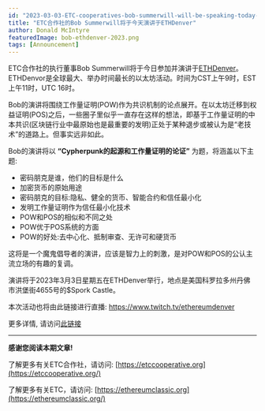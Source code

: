 ```yaml
---
id: "2023-03-03-ETC-cooperatives-bob-summerwill-will-be-speaking-today-at-ethdenver-cn"
title: "ETC合作社的Bob Summerwill将于今天演讲于ETHDenver"
author: Donald McIntyre
featuredImage: bob-ethdenver-2023.png
tags: [Announcement]
---
```


ETC合作社的执行董事Bob Summerwill将于今日参加并演讲于[ETHDenver](https://events.ethdenver.com/eden23/attendease/networking/experience/bfc05198-9741-4aac-a70e-ba1cf55c7a6e/f2a06b8f-f2ec-43b6-92ac-9ce953b32b57)。ETHDenvor是全球最大、举办时间最长的以太坊活动。时间为CST上午9时，EST上午11时，UTC 16时。

Bob的演讲将围绕工作量证明(POW)作为共识机制的论点展开。在以太坊迁移到权益证明(POS)之后，一些圈子里似乎一直存在这样的想法，即基于工作量证明的中本共识(区块链行业中最原始也是最重要的发明)正处于某种退步或被认为是“老技术”的道路上。但事实远非如此。

Bob的演讲将以 **“Cypherpunk的起源和工作量证明的论证”** 为题，将涵盖以下主题:

- 密码朋克是谁，他们的目标是什么
- 加密货币的原始用途
- 密码朋克的目标:隐私、健全的货币、智能合约和信任最小化
- 发明工作量证明作为信任最小化技术
- POW和POS的相似和不同之处
- POW优于POS系统的方面
- POW的好处:去中心化、抵制审查、无许可和硬货币

这将是一个魔鬼倡导者的演讲，应该是智力上的刺激，是对POW和POS的公认主流立场的有趣的复调。

演讲将于2023年3月3日星期五在ETHDenver举行，地点是美国科罗拉多州丹佛市洪堡街4655号的$Spork Castle。

本次活动也将由此链接进行直播: https://www.twitch.tv/ethereumdenver

更多详情, 请访问[此链接](https://events.ethdenver.com/eden23/attendease/networking/experience/bfc05198-9741-4aac-a70e-ba1cf55c7a6e/f2a06b8f-f2ec-43b6-92ac-9ce953b32b57)

---

**感谢您阅读本期文章!**

了解更多有关ETC合作社，请访问:  [https://etccooperative.org](https://etccooperative.org/)

了解更多有关ETC，请访问:  [https://ethereumclassic.org](https://ethereumclassic.org/)
